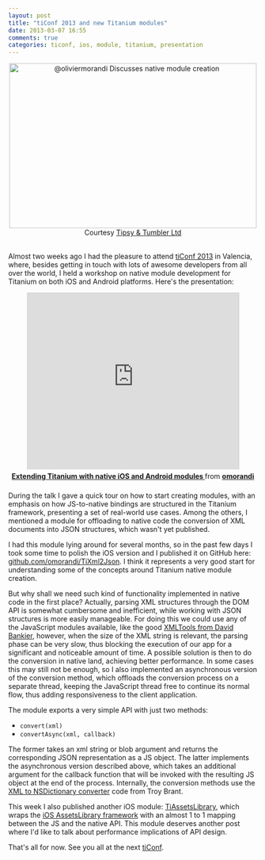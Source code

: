 ```yaml
---
layout: post
title: "tiConf 2013 and new Titanium modules"
date: 2013-03-07 16:55
comments: true
categories: ticonf, ios, module, titanium, presentation
---
```


<center><a href="http://www.flickr.com/photos/93283347@N02/8517412475/" title="@oliviermorandi Discusses native module creation by tiConf EU 2013 / Tipsy &amp; Tumbler Ltd, on Flickr"><img src="http://farm9.staticflickr.com/8241/8517412475_21881b0207.jpg" width="500" height="333" alt="@oliviermorandi Discusses native module creation"></a><br>Courtesy <a href="http://www.tipsyandtumbler.co.uk/">Tipsy &amp; Tumbler Ltd</a>
</center>
<br>



Almost two weeks ago I had the pleasure to attend [tiConf 2013](http://ticonf.eu) in Valencia, where, besides getting in touch with lots of awesome developers from all over the world, I held a workshop on native module development for Titanium on both iOS and Android platforms. Here's the presentation:

<center><iframe src="http://www.slideshare.net/slideshow/embed_code/16780042" width="427" height="356" frameborder="0" marginwidth="0" marginheight="0" scrolling="no" style="border:1px solid #CCC;border-width:1px 1px 0;margin-bottom:5px" allowfullscreen webkitallowfullscreen mozallowfullscreen> </iframe> <div style="margin-bottom:5px"> <strong> <a href="http://www.slideshare.net/omorandi/ticonf" title="Extending Titanium with native iOS and Android modules " target="_blank">Extending Titanium with native iOS and Android modules </a> </strong> from <strong><a href="http://www.slideshare.net/omorandi" target="_blank">omorandi</a></strong> </div></center>


<br>
During the talk I gave a quick tour on how to start creating modules, with an emphasis on how JS-to-native bindings are structured in the Titanium framework, presenting a set of real-world use cases. Among the others, I mentioned a module for offloading to native code the conversion of XML documents into JSON structures, which wasn't yet published.

I had this module lying around for several months, so in the past few days I took some time to polish the iOS version and I published it on GitHub here: [github.com/omorandi/TiXml2Json](https://github.com/omorandi/TiXml2Json). I think it represents a very good start for understanding some of the concepts around Titanium native module creation.

But why shall we need such kind of functionality implemented in native code in the first place? Actually, parsing XML structures through the DOM API is somewhat cumbersome and inefficient, while working with JSON structures is more easily manageable. For doing this we could use any of the JavaScript modules available, like the good [XMLTools from David Bankier](https://github.com/dbankier/XMLTools-For-Appcelerator-Titanium), however, when the size of the XML string is relevant, the parsing phase can be very slow, thus blocking the execution of our app for a significant and noticeable amount of time. A possible solution is then to do the conversion in native land, achieving better performance. In some cases this may still not be enough, so I also implemented an asynchronous version of the conversion method, which offloads the conversion process on a separate thread, keeping the JavaScript thread free to continue its normal flow, thus adding responsiveness to the client application.

The module exports a very simple API with just two methods:

* `convert(xml)`
* `convertAsync(xml, callback)`

The former takes an xml string or blob argument and returns the corresponding JSON representation as a JS object. The latter implements the asynchronous version described above, which takes an additional argument for the callback function that will be invoked with the resulting JS object at the end of the process. Internally, the conversion methods use the [XML to NSDictionary converter](http://troybrant.net/blog/2010/09/simple-xml-to-nsdictionary-converter/) code from Troy Brant.


This week I also published another iOS module: [TiAssetsLibrary](https://github.com/omorandi/TiAssetsLibrary), which wraps the [iOS AssetsLibrary framework](http://developer.apple.com/library/ios/#documentation/AssetsLibrary/Reference/AssetsLibraryFramework/_index.html) with an almost 1 to 1 mapping between the JS and the native API. This module deserves another post where I'd like to talk about performance implications of API design.

That's all for now. See you all at the next [tiConf](http://ticonf.eu).

